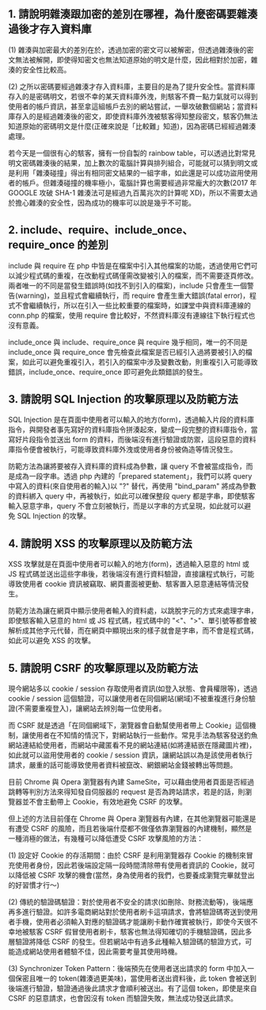 ## 1. 請說明雜湊跟加密的差別在哪裡，為什麼密碼要雜湊過後才存入資料庫
(1) 雜湊與加密最大的差別在於，透過加密的密文可以被解密，但透過雜湊後的密文無法被解開，即使得知密文也無法知道原始的明文是什麼，因此相對於加密，雜湊的安全性比較高。

(2) 之所以密碼要經過雜湊才存入資料庫，主要目的是為了提升安全性。當資料庫存入的是密碼明文，若很不幸的某天資料庫外洩，則駭客不費一點力氣就可以得到使用者的帳戶資訊，甚至拿這組帳戶去別的網站嘗試，一舉攻破數個網站；當資料庫存入的是經過雜湊後的密文，即使資料庫外洩被駭客得知整段密文，駭客仍無法知道原始的密碼明文是什麼(正確來說是「比較難」知道)，因為密碼已經經過雜湊處理。

若今天是一個很有心的駭客，擁有一份自製的 rainbow table，可以透過比對常見明文密碼雜湊後的結果，加上數次的電腦計算與排列組合，可能就可以猜到明文或是利用「雜湊碰撞」得出有相同密文結果的一組字串，如此還是可以成功盜用使用者的帳戶。但雜湊碰撞的機率極小，電腦計算也需要經過非常龐大的次數(2017 年 GOOGLE 攻破 SHA-1 雜湊法可是經過九百萬兆次的計算呢 XD)，所以不需要太過於擔心雜湊的安全性，因為成功的機率可以說是幾乎不可能。

## 2. include、require、include_once、require_once 的差別
include 與 require 在 php 中皆是在檔案中引入其他檔案的功能，透過使用它們可以減少程式碼的重複，在改動程式碼僅需改變被引入的檔案，而不需要逐頁修改。兩者唯一的不同是當發生錯誤時(如找不到引入的檔案)，include 只會產生一個警告(warning)，並且程式會繼續執行，而 require 會產生重大錯誤(fatal error)，程式不會繼續執行，所以在引入一些比較重要的檔案時，如課堂中與資料庫連線的 conn.php 的檔案，使用 require 會比較好，不然資料庫沒有連線往下執行程式也沒有意義。

include_once 與 include、require_once 與 require 幾乎相同，唯一的不同是 include_once 與 require_once 會先檢查此檔案是否已經引入過將要被引入的檔案，如此可以避免重複引入，若引入的檔案中涉及變數改動，則重複引入可能導致錯誤，include_once、require_once 即可避免此類錯誤的發生。

## 3. 請說明 SQL Injection 的攻擊原理以及防範方法
SQL Injection 是在頁面中使用者可以輸入的地方(form)，透過輸入片段的資料庫指令，與開發者事先寫好的資料庫指令拼湊起來，變成一段完整的資料庫指令，當寫好片段指令並送出 form 的資料，而後端沒有進行驗證或防禦，這段惡意的資料庫指令便會被執行，可能導致資料庫外洩或使用者身份被偽造等情況發生。

防範方法為讓將要被存入資料庫的資料成為參數，讓 query 不會被當成指令，而是成為一段字串。透過 php 內建的「prepared statement」，我們可以將 query 中寫入的資料(來自使用者的輸入)以 "?" 替代，再使用 "bind_param" 將成為參數的資料綁入 query 中，再被執行，如此可以確保整段 query 都是字串，即使駭客輸入惡意字串，query 不會立刻被執行，而是以字串的方式呈現，如此就可以避免 SQL Injection 的攻擊。

## 4. 請說明 XSS 的攻擊原理以及防範方法
XSS 攻擊就是在頁面中使用者可以輸入的地方(form)，透過輸入惡意的 html 或 JS 程式碼並送出這些字串後，若後端沒有進行資料驗證，直接讓程式執行，可能導致使用者 cookie 資訊被竊取、網頁畫面被更動、駭客置入惡意連結等情況發生。

防範方法為讓在網頁中顯示使用者輸入的資料處，以跳脫字元的方式來處理字串，即使駭客輸入惡意的 html 或 JS 程式碼，程式碼中的 "<"、">"、單引號等都會被解析成其他字元代替，而在網頁中顯現出來的樣子就會是字串，而不會是程式碼，如此可以避免 XSS 的攻擊。


## 5. 請說明 CSRF 的攻擊原理以及防範方法
現今網站多以 cookie / session 存取使用者資訊(如登入狀態、會員權限等)，透過 cookie / session 這個驗證，可以讓使用者在同個網站(網域)不被重複進行身份驗證(不需要重複登入)，讓網站去辨別每一位使用者。

而 CSRF 就是透過「在同個網域下，瀏覽器會自動幫使用者帶上 Cookie」這個機制，讓使用者在不知情的情況下，對網站執行一些動作。常見手法為駭客發送釣魚網站連結給使用者，而網站中藏匿看不見的網站連結(如將連結嵌在隱藏圖片裡)，如此就可以盜用使用者的 cookie / session 資訊，讓網站誤以為是該使用者執行請求，嚴重的話可能導致使用者資料被竄改、網銀網站金錢被轉出等問題。

目前 Chrome 與 Opera 瀏覽器有內建 SameSite，可以藉由使用者頁面是否經過跳轉等判別方法來得知發自伺服器的 request 是否為跨站請求，若是的話，則瀏覽器並不會主動帶上 Cookie，有效地避免 CSRF 的攻擊。

但上述的方法目前僅在 Chrome 與 Opera 瀏覽器有內建，在其他瀏覽器可能還是有遭受 CSRF 的風險，而且若後端什麼都不做僅依靠瀏覽器的內建機制，顯然是一種消極的做法，有幾種可以降低遭受 CSRF 攻擊風險的方法：

(1) 設定好 Cookie 的存活期間：由於 CSRF 是利用瀏覽器存 Cookie 的機制來冒充使用者身份，因此若後端設定隔一段時間清除帶有使用者資訊的 Cookie，就可以降低被 CSRF 攻擊的機會(當然，身為使用者的我們，也要養成瀏覽完畢就登出的好習慣才行～)

(2) 傳統的驗證碼驗證：對於使用者不安全的請求(如刪除、財務流動等)，後端應再多進行驗證。如許多電商網站對於使用者刷卡這項請求，會將驗證碼寄送到使用者手機，使用者必須輸入對應的驗證碼才能讓刷卡動作確實被執行，即使今天很不幸地被駭客 CSRF 假冒使用者刷卡，駭客也無法得知確切的手機驗證碼，因此多層驗證將降低 CSRF 的發生。但若網站中有過多此種輸入驗證碼的驗證方式，可能造成網站使用者體驗不佳，因此需要考量其使用時機。

(3) Synchronizer Token Pattern：後端預先在使用者送出請求的 form 中加入一個保密且唯一的 token(雜湊過更美味)，當使用者送出資料後，此 token 會被送到後端進行驗證，驗證通過後此請求才會順利被送出。有了這個 token，即使是來自 CSRF 的惡意請求，也會因沒有 token 而驗證失敗，無法成功發送此請求。
